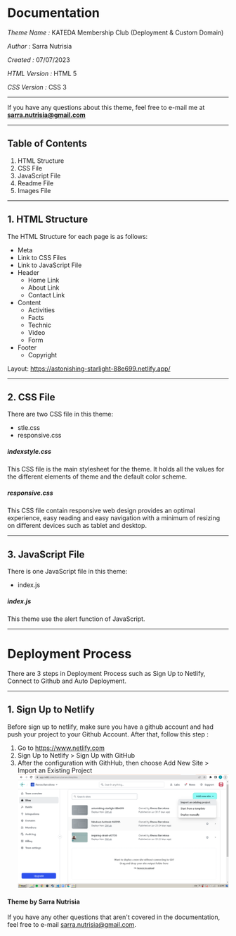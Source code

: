 # Documentation
*Theme Name :* KATEDA Membership Club (Deployment & Custom Domain)

*Author :* Sarra Nutrisia

*Created :* 07/07/2023 

*HTML Version :* HTML 5

*CSS Version :* CSS 3

***
If you have any questions about this theme, feel free to e-mail me at **sarra.nutrisia@gmail.com**
***
## Table of Contents
1. HTML Structure
2. CSS File
3. JavaScript File
4. Readme File
5. Images File

***
## 1. HTML Structure
The HTML Structure for each page is as follows:
* Meta
* Link to CSS Files
* Link to JavaScript File
* Header
	* Home Link
	* About Link
	* Contact Link
* Content
	* Activities
	* Facts
	* Technic
	* Video
	* Form
* Footer
	* Copyright
  
Layout: https://astonishing-starlight-88e699.netlify.app/
  
***
## 2. CSS File
There are two CSS file in this theme:
* stle.css
* responsive.css

##### indexstyle.css
This CSS file is the main stylesheet for the theme. It holds all the values for the different elements of theme and the default color scheme.

##### responsive.css
This CSS file contain responsive web design provides an optimal experience, easy reading and easy navigation with a minimum of resizing on different devices such as tablet and desktop.

***
## 3. JavaScript File
There is one JavaScript file in this theme:
* index.js

##### index.js
This theme use the alert function of JavaScript.

***
# Deployment Process
There are 3 steps in Deployment Process such as Sign Up to Netlify, Connect to Github and Auto Deployment.
***
## 1. Sign Up to Netlify
Before sign up to netlify, make sure you have a github account and had push your project to your Github Account. After that, follow this step :
1. Go to https://www.netlify.com
2. Sign Up to Netlify > Sign Up with GitHub
3. After the configuration with GithHub, then choose Add New Site > Import an Existing Project
![Add new site](images/readme/AddNewSite_Netlify.png)

#### Theme by Sarra Nutrisia
If you have any other questions that aren't covered in the documentation, feel free to e-mail <sarra.nutrisia@gmail.com>.
